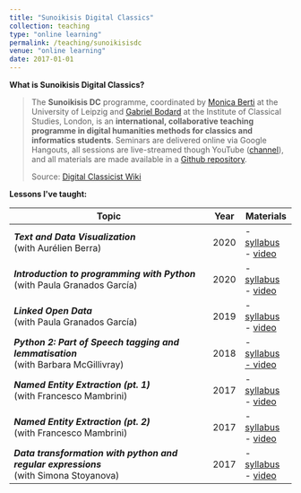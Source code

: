 ```yaml
---
title: "Sunoikisis Digital Classics"
collection: teaching
type: "online learning"
permalink: /teaching/sunoikisisdc
venue: "online learning"
date: 2017-01-01
---
```


**What is Sunoikisis Digital Classics?**

> The **Sunoikisis DC** programme, coordinated by [Monica Berti](https://wiki.digitalclassicist.org/User:MonicaBerti) at the University of Leipzig and [Gabriel Bodard](https://wiki.digitalclassicist.org/User:GabrielBodard) at the Institute of Classical Studies, London, is an **international, collaborative teaching programme in digital humanities methods for classics and informatics students**. Seminars are delivered online via Google Hangouts, all sessions are live-streamed though YouTube ([channel](https://www.youtube.com/channel/UCjwSzxMtwDaPu6JvG1GquOw)), and all materials are made available in a [Github repository](https://github.com/SunoikisisDC/).
>
> Source: [Digital Classicist Wiki](https://wiki.digitalclassicist.org/Sunoikisis_Digital_Classics)

**Lessons I've taught:**

| Topic                                                        | Year | Materials                                                    |
| ------------------------------------------------------------ | ---- | ------------------------------------------------------------ |
| ***Text and Data Visualization*** <br />(with Aurélien Berra) | 2020 | - [syllabus](https://github.com/SunoikisisDC/SunoikisisDC-2019-2020/wiki/DC-Session-9-Visualisation)<br />- [video](https://youtu.be/KGtFcNQndog) |
| ***Introduction to programming with Python***<br />(with Paula Granados García) | 2020 | - [syllabus](https://github.com/SunoikisisDC/SunoikisisDC-2019-2020/wiki/DC-Session-4-Python)<br />- [video](https://youtu.be/JDxRd-RYkXA) |
| ***Linked Open Data***<br />(with Paula Granados García)     | 2019 | - [syllabus](https://github.com/SunoikisisDC/SunoikisisDC-2019-2020/wiki/DCH-Session-6-Linked-Open-Data)<br />- [video](https://www.youtube.com/watch?v=J-owEagS3RY) |
| ***Python 2: Part of Speech tagging and lemmatisation***<br />(with Barbara McGillivray) | 2018 | - [syllabus](https://github.com/SunoikisisDC/SunoikisisDC-2017-2018/wiki/Python-2:-Part-of-Speech-tagging-and-lemmatisation)<br /> [- video](https://www.youtube.com/watch?v=Vj_klkncihg) |
| ***Named Entity Extraction (pt. 1)***<br />(with Francesco Mambrini) | 2017 | - [syllabus](https://github.com/SunoikisisDC/SunoikisisDC-2016-2017/wiki/Named-Entity-Extraction-I)<br />- [video](https://www.youtube.com/watch?v=yxolXPWxmQ0) |
| ***Named Entity Extraction (pt. 2)***<br />(with Francesco Mambrini) | 2017 | - [syllabus](https://github.com/SunoikisisDC/SunoikisisDC-2016-2017/wiki/Named-Entity-Extraction-II)<br />- [video](https://www.youtube.com/watch?v=mD5icsPJIG4) |
| ***Data transformation with python and regular expressions***<br />(with Simona Stoyanova) | 2017 | - [syllabus](https://github.com/SunoikisisDC/SunoikisisDC-2017-2018/wiki/Data-transformation-with-python-and-regular-expressions)<br />- [video](https://www.youtube.com/watch?v=KoRMngEWbNE) |